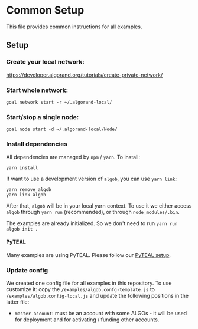 # Common Setup

This file provides common instructions for all examples.

## Setup

### Create your local network:
https://developer.algorand.org/tutorials/create-private-network/

### Start whole network:
```
goal network start -r ~/.algorand-local/
```

### Start/stop a single node:
```
goal node start -d ~/.algorand-local/Node/
```

### Install dependencies

All dependencies are managed by `npm` / `yarn`. To install:

    yarn install

If want to use a development version of `algob`, you can use `yarn link`:

    yarn remove algob
    yarn link algob


After that, `algob` will be in your local yarn context. To use it we either access `algob` through `yarn run` (recommended), or through `node_modules/.bin`.

The examples are already initialized. So we don't need to run `yarn run algob init .`

#### PyTEAL

Many examples are using PyTEAL. Please follow our [PyTEAL setup](../README.md#pyteal).

### Update config

We created one config file for all examples in this repository. To use customize it:
copy the `/examples/algob.confg-template.js` to `/examples/algob.config-local.js` and update
the following positions in the latter file:

+ `master-account`: must be an account with some ALGOs - it will be used for deployment and for activating / funding other accounts.
